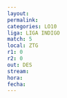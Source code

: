 ```yaml
---
layout: 
permalink: 
categories: LO10
liga: LIGA INDIGO
match: 5
local: ZTG
r1: 0
r2: 0
out: DES
stream: 
hora: 
fecha:
---
```

